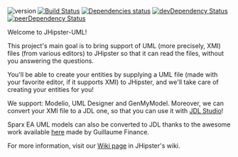 ![version](https://badge.fury.io/js/jhipster-uml.svg)
[![Build Status](https://travis-ci.org/jhipster/jhipster-uml.svg?branch=master)](https://travis-ci.org/jhipster/jhipster-uml) [![Dependencies status](https://david-dm.org/jhipster/jhipster-uml.svg)](https://david-dm.org/jhipster/jhipster-uml)  [![devDependency Status](https://david-dm.org/jhipster/jhipster-uml/dev-status.svg)](https://david-dm.org/jhipster/jhipster-uml#info=devDependencies)  [![peerDependency Status](https://david-dm.org/jhipster/jhipster-uml/peer-status.svg)](https://david-dm.org/jhipster/jhipster-uml#info=peerDependencies)

Welcome to JHipster-UML!

This project's main goal is to bring support of UML (more precisely, XMI) files (from various editors) to JHipster so that it can read the files, without you answering the questions.

You'll be able to create your entities by supplying a UML file (made with your favorite editor, if it supports XMI) to JHipster, and we'll take care of creating your entities for you!

We support: Modelio, UML Designer and GenMyModel.
Moreover, we can convert your XMI file to a JDL one, so that you can use it with [JDL Studio](https://github.com/jhipster/jdl-studio)!

Sparx EA UML models can also be converted to JDL thanks to the awesome work available [here](https://github.com/guillaumefinance/MDG-Sparx-EA-UML-JHipster) made by Guillaume Finance.

For more information, visit our [Wiki page](https://jhipster.github.io/jhipster-uml/) in JHipster's wiki.
